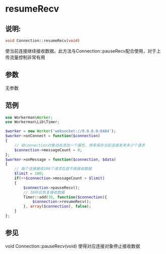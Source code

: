 # resumeRecv
## 说明:
```php
void Connection::resumeRecv(void)
```

使当前连接继续接收数据。此方法与Connection::pauseRecv配合使用，对于上传流量控制非常有用

## 参数

无参数


## 范例

```php
use Workerman\Worker;
use Workerman\Lib\Timer;

$worker = new Worker('websocket://0.0.0.0:8484');
$worker->onConnect = function($connection)
{
    // 给connection对象动态添加一个属性，用来保存当前连接发来多少个请求
    $connection->messageCount = 0;
};
$worker->onMessage = function($connection, $data)
{
    // 每个连接接收100个请求后就不再接收数据
    $limit = 100;
    if(++$connection->messageCount > $limit)
    {
        $connection->pauseRecv();
        // 30秒后恢复接收数据
        Timer::add(30, function($connection){
            $connection->resumeRecv();
        }, array($connection), false);
    }
};
```

## 参见
void Connection::pauseRecv(void) 使得对应连接对象停止接收数据
